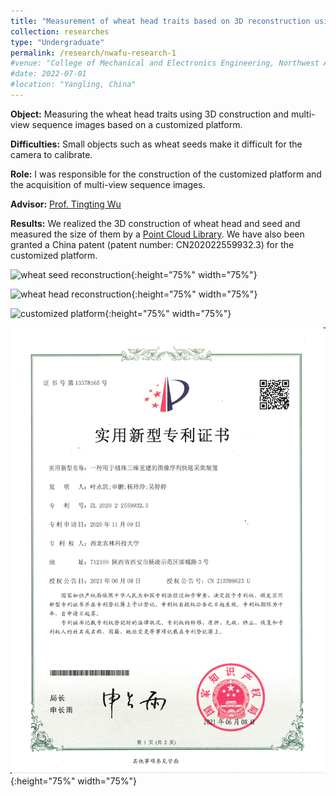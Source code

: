 ```yaml
---
title: "Measurement of wheat head traits based on 3D reconstruction using multi-view sequence images (September 2020 - September 2021)"
collection: researches
type: "Undergraduate"
permalink: /research/nwafu-research-1
#venue: "College of Mechanical and Electronics Engineering, Northwest Agriculture & Forest University"
#date: 2022-07-01
#location: "Yangling, China"
---
```


**Object:** Measuring the wheat head traits using 3D construction and multi-view sequence images based on a customized platform.

**Difficulties:** Small objects such as wheat seeds make it difficult for the camera to calibrate.

**Role:** I was responsible for the construction of the customized platform and the acquisition of multi-view sequence images.

**Advisor:** [Prof. Tingting Wu](https://cmee.nwsuaf.edu.cn/szdw/gjzcry/318499.htm)

**Results:** We realized the 3D construction of wheat head and seed and measured the size of them by a [Point Cloud Library](https://pointclouds.org). We have also been granted a China patent (patent number: CN202022559932.3) for the customized platform.

![wheat seed reconstruction](../myimages/WheatSeed.gif "wheat seed"){:height="75%" width="75%"} 

![wheat head reconstruction](../myimages/WheatHead.gif  "wheat head"){:height="75%" width="75%"}

![customized platform](../myimages/blob/main/images/CustomizedPlatform.gif "customized platform"){:height="75%" width="75%"}

![Chine patent](../myimages/ChinaPatent1.png  "Chine patent"){:height="75%" width="75%"}
